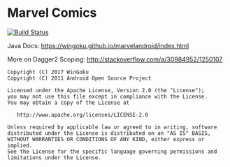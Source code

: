 # Marvel Comics

[![Build Status](https://travis-ci.org/wingoku/Marvel.svg?branch=master)](https://travis-ci.org/wingoku/Marvel)

Java Docs: https://wingoku.github.io/marvelandroid/index.html

More on Dagger2 Scoping: http://stackoverflow.com/a/30984952/1250107

```
Copyright (C) 2017 WinGoku
Copyright (C) 2011 Android Open Source Project

Licensed under the Apache License, Version 2.0 (the "License");
you may not use this file except in compliance with the License.
You may obtain a copy of the License at

   http://www.apache.org/licenses/LICENSE-2.0

Unless required by applicable law or agreed to in writing, software
distributed under the License is distributed on an "AS IS" BASIS,
WITHOUT WARRANTIES OR CONDITIONS OF ANY KIND, either express or implied.
See the License for the specific language governing permissions and
limitations under the License.
```
